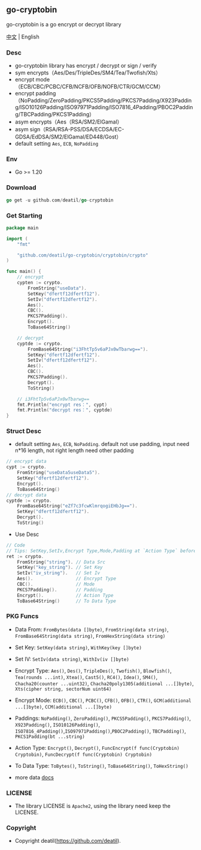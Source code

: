 ## go-cryptobin

go-cryptobin is a go encrypt or decrypt library

[中文](README.md) | English


### Desc

*  go-cryptobin library has encrypt / decrypt or sign / verify
*  sym encrypts（Aes/Des/TripleDes/SM4/Tea/Twofish/Xts）
*  encrypt mode（ECB/CBC/PCBC/CFB/NCFB/OFB/NOFB/CTR/GCM/CCM）
*  encrypt padding（NoPadding/ZeroPadding/PKCS5Padding/PKCS7Padding/X923Padding/ISO10126Padding/ISO97971Padding/ISO7816_4Padding/PBOC2Padding/TBCPadding/PKCS1Padding）
*  asym encrypts（Aes（RSA/SM2/ElGamal）
*  asym sign（RSA/RSA-PSS/DSA/ECDSA/EC-GDSA/EdDSA/SM2/ElGamal/ED448/Gost）
*  default setting `Aes`, `ECB`, `NoPadding`


### Env

 - Go >= 1.20


### Download

~~~go
go get -u github.com/deatil/go-cryptobin
~~~


### Get Starting

~~~go
package main

import (
    "fmt"

    "github.com/deatil/go-cryptobin/cryptobin/crypto"
)

func main() {
    // encrypt
    cypten := crypto.
        FromString("useData").
        SetKey("dfertf12dfertf12").
        SetIv("dfertf12dfertf12").
        Aes().
        CBC().
        PKCS7Padding().
        Encrypt().
        ToBase64String()

    // decrypt
    cyptde := crypto.
        FromBase64String("i3FhtTp5v6aPJx0wTbarwg==").
        SetKey("dfertf12dfertf12").
        SetIv("dfertf12dfertf12").
        Aes().
        CBC().
        PKCS7Padding().
        Decrypt().
        ToString()

    // i3FhtTp5v6aPJx0wTbarwg==
    fmt.Println("encrypt res：", cypt)
    fmt.Println("decrypt res：", cyptde)
}

~~~


### Struct Desc

*  default setting `Aes`, `ECB`, `NoPadding`. default not use padding, input need n*16 length, not right length need other padding
~~~go
// encrypt data
cypt := crypto.
    FromString("useData5useData5").
    SetKey("dfertf12dfertf12").
    Encrypt().
    ToBase64String()
// decrypt data
cyptde := crypto.
    FromBase64String("eZf7c3fcwKlmrqogiEHbJg==").
    SetKey("dfertf12dfertf12").
    Decrypt().
    ToString()
~~~

*  Use Desc
~~~go
// Code
// Tips: SetKey,SetIv,Encrypt Type,Mode,Padding at `Action Type` before can move sorts
ret := crypto.
    FromString("string"). // Data Src
    SetKey("key_string"). // Set Key
    SetIv("iv_string").   // Set Iv
    Aes().                // Encrypt Type
    CBC().                // Mode
    PKCS7Padding().       // Padding
    Encrypt().            // Action Type
    ToBase64String()      // To Data Type
~~~


### PKG Funcs

*  Data From:
`FromBytes(data []byte)`, `FromString(data string)`, `FromBase64String(data string)`, `FromHexString(data string)`
*  Set Key:
`SetKey(data string)`, `WithKey(key []byte)`
*  Set IV:
`SetIv(data string)`, `WithIv(iv []byte)`
*  Encrypt Type:
`Aes()`, `Des()`, `TripleDes()`, `Twofish()`, `Blowfish()`, `Tea(rounds ...int)`, `Xtea()`, `Cast5()`, `RC4()`, `Idea()`, `SM4()`, `Chacha20(counter ...uint32)`, `Chacha20poly1305(additional ...[]byte)`, `Xts(cipher string, sectorNum uint64)`
*  Encrypt Mode:
`ECB()`, `CBC()`, `PCBC()`, `CFB()`, `OFB()`, `CTR()`, `GCM(additional ...[]byte)`, `CCM(additional ...[]byte)`
*  Paddings:
`NoPadding()`, `ZeroPadding()`, `PKCS5Padding()`, `PKCS7Padding()`, `X923Padding()`, `ISO10126Padding()`, `ISO7816_4Padding()`,`ISO97971Padding()`,`PBOC2Padding()`, `TBCPadding()`, `PKCS1Padding(bt ...string)`
*  Action Type:
`Encrypt()`, `Decrypt()`, `FuncEncrypt(f func(Cryptobin) Cryptobin)`, `FuncDecrypt(f func(Cryptobin) Cryptobin)`
*  To Data Type:
`ToBytes()`, `ToString()`, `ToBase64String()`, `ToHexString()`

*  more data [docs](docs/README.md)


### LICENSE

*  The library LICENSE is `Apache2`, using the library need keep the LICENSE.


### Copyright

*  Copyright deatil(https://github.com/deatil).
